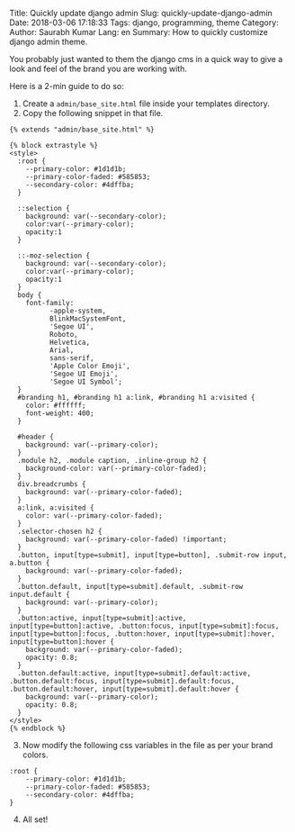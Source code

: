 Title: Quickly update django admin
Slug: quickly-update-django-admin
Date: 2018-03-06 17:18:33
Tags: django, programming, theme
Category: 
Author: Saurabh Kumar
Lang: en
Summary: How to quickly customize django admin theme.

You probably just wanted to them the django cms in a quick way to give a look and feel of the brand you are working with.

Here is a 2-min guide to do so:

1. Create a `admin/base_site.html` file inside your templates directory. 
2. Copy the following snippet in that file.

```
{% extends "admin/base_site.html" %}

{% block extrastyle %}
<style>
  :root {
    --primary-color: #1d1d1b;
    --primary-color-faded: #585853;
    --secondary-color: #4dffba;
  }

  ::selection {
    background: var(--secondary-color);
    color:var(--primary-color);
    opacity:1
  }

  ::-moz-selection {
    background: var(--secondary-color);
    color:var(--primary-color);
    opacity:1
  }
  body {
    font-family:
          -apple-system,
          BlinkMacSystemFont,
          'Segoe UI',
          Roboto,
          Helvetica,
          Arial,
          sans-serif,
          'Apple Color Emoji',
          'Segoe UI Emoji',
          'Segoe UI Symbol';
  }
  #branding h1, #branding h1 a:link, #branding h1 a:visited {
    color: #ffffff;
    font-weight: 400;
  }

  #header {
    background: var(--primary-color);
  }
  .module h2, .module caption, .inline-group h2 {
    background-color: var(--primary-color-faded);
  }
  div.breadcrumbs {
    background: var(--primary-color-faded);
  }
  a:link, a:visited {
    color: var(--primary-color-faded);
  }
  .selector-chosen h2 {
    background: var(--primary-color-faded) !important;
  }
  .button, input[type=submit], input[type=button], .submit-row input, a.button {
    background: var(--primary-color-faded);
  }
  .button.default, input[type=submit].default, .submit-row input.default {
    background: var(--primary-color);
  }
  .button:active, input[type=submit]:active, input[type=button]:active, .button:focus, input[type=submit]:focus, input[type=button]:focus, .button:hover, input[type=submit]:hover, input[type=button]:hover {
    background: var(--primary-color-faded);
    opacity: 0.8;
  }
  .button.default:active, input[type=submit].default:active, .button.default:focus, input[type=submit].default:focus, .button.default:hover, input[type=submit].default:hover {
    background: var(--primary-color);
    opacity: 0.8;
  }
</style>
{% endblock %}
```

3. Now modify the following css variables in the file as per your brand colors.

```
:root {
    --primary-color: #1d1d1b;
    --primary-color-faded: #585853;
    --secondary-color: #4dffba;
}
```

4. All set!

